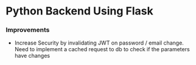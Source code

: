 # Python Backend Using Flask

### Improvements

- Increase Security by invalidating JWT on password / email change. Need to implement a cached request to db to check if the parameters have changes
